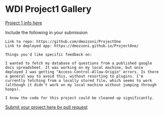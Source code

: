 # WDI Project1 Gallery

[Project 1 info here](https://github.com/ga-wdi-exercises/project1)

Include the following in your submission

```
Link to repo: https://github.com/dmozzoni/ProjectOne
Link to deployed app: https://dmozzoni.github.io/ProjectOne/

Things you'd like specific feedback on:

I wanted to fetch my database of questions from a published google docs spreadsheet. It was working on my local machine, but once deployed I was getting "Access-Control-Allow-Origin" errors. Is there a general way to avoid this, without resorting to plugins. I'm currently fetching from a locally stored file, which seems to work (although it didn't work on my local machine without jumping through hoops).

I know the code for this project could be cleaned up significantly.

```

[Submit your project here by pull request](https://github.com/ga-wdi-pvd/project1-gallery/pulls/)

